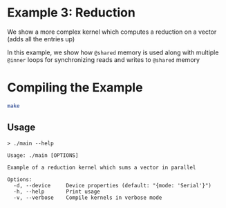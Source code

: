 # Example 3: Reduction

We show a more complex kernel which computes a reduction on a vector (adds all the entries up)

In this example, we show how `@shared` memory is used along with multiple `@inner` loops for synchronizing reads and writes to `@shared` memory

# Compiling the Example

```bash
make
```

## Usage

```
> ./main --help

Usage: ./main [OPTIONS]

Example of a reduction kernel which sums a vector in parallel

Options:
  -d, --device     Device properties (default: "{mode: 'Serial'}")
  -h, --help       Print usage
  -v, --verbose    Compile kernels in verbose mode
```
